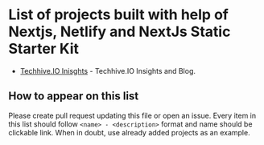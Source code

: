 # List of projects built with help of Nextjs, Netlify and NextJs Static Starter Kit

* [Techhive.IO Inisghts](https://www.techhive.io/our-insights/) - Techhive.IO Insights and Blog.

## How to appear on this list

Please create pull request updating this file or open an issue.
Every item in this list should follow `<name> - <description>` format and name
should be clickable link. When in doubt, use already added projects as an example.
